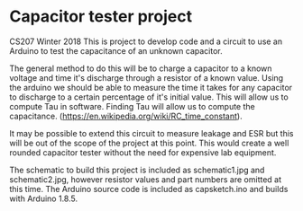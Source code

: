 # Capacitor tester project
CS207 Winter 2018
This is project to develop code and a circuit to use an Arduino to test the capacitance of an unknown capacitor. 

The general method to do this will be to charge a capacitor to a known voltage and time it's discharge through a resistor of a known value. Using the arduino we should be able to measure the time it takes for any capacitor to discharge to a certain percentage of it's initial value. This will allow us to compute Tau in software. Finding Tau will allow us to compute the capacitance. (https://en.wikipedia.org/wiki/RC_time_constant). 


It may be possible to extend this circuit to measure leakage and ESR but this will be out of the scope of the project at this point. This would create a well rounded capacitor tester without the need for expensive lab equipment.

The schematic to build this project is included as schematic1.jpg and schematic2.jpg, however resistor values and part numbers are omitted at this time. The Arduino source code is included as capsketch.ino and builds with Arduino 1.8.5.

